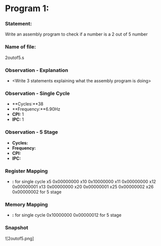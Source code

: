 # Program 1: 
### Statement: 
Write an assembly program to check if a number is a 2 out of 5 number

### Name of file:
2outof5.s

### Observation - Explanation
- <Write 3 statements explaining what the assembly program is doing>

### Observation - Single Cycle
- **Cycles:**38 
- **Frequency:**6.90Hz
- **CPI:** 1
- **IPC:** 1

### Observation - 5 Stage
- **Cycles:** <Enter the info from RIPES> 
- **Frequency:** <Enter the info from RIPES>
- **CPI:** <Enter the info from RIPES>
- **IPC:** <Enter the info from RIPES>

### Register Mapping
- **<Register Number Used>:** <Value Stored>
for single cycle 
 x5                           0x00000000
 x10                          0x10000000
 x11                          0x00000000
 x12                          0x00000001 
 x13                          0x00000000
 x20                          0x00000001
 x25                          0x00000002
 x26                          0x00000002
for 5 stage 
### Memory Mapping
- **<Register Number Used>:** <Value stored>
for single cycle 
0x10000000                    0x00000012
for 5 stage 

### Snapshot
![2outof5.png]
